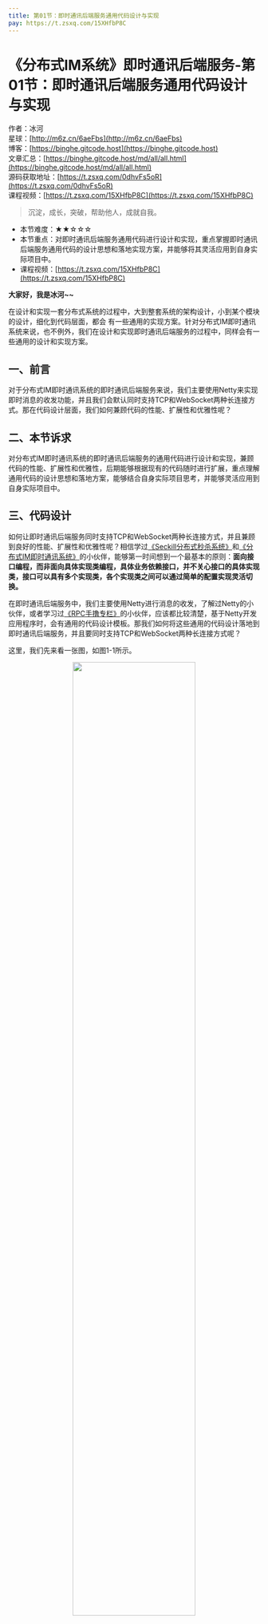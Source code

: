 ```yaml
---
title: 第01节：即时通讯后端服务通用代码设计与实现
pay: https://t.zsxq.com/15XHfbP8C
---
```


# 《分布式IM系统》即时通讯后端服务-第01节：即时通讯后端服务通用代码设计与实现

作者：冰河
<br/>星球：[http://m6z.cn/6aeFbs](http://m6z.cn/6aeFbs)
<br/>博客：[https://binghe.gitcode.host](https://binghe.gitcode.host)
<br/>文章汇总：[https://binghe.gitcode.host/md/all/all.html](https://binghe.gitcode.host/md/all/all.html)
<br/>源码获取地址：[https://t.zsxq.com/0dhvFs5oR](https://t.zsxq.com/0dhvFs5oR)
<br/>课程视频：[https://t.zsxq.com/15XHfbP8C](https://t.zsxq.com/15XHfbP8C)

> 沉淀，成长，突破，帮助他人，成就自我。

* 本节难度：★★☆☆☆
* 本节重点：对即时通讯后端服务通用代码进行设计和实现，重点掌握即时通讯后端服务通用代码的设计思想和落地实现方案，并能够将其灵活应用到自身实际项目中。
* 课程视频：[https://t.zsxq.com/15XHfbP8C](https://t.zsxq.com/15XHfbP8C)

**大家好，我是冰河~~**

在设计和实现一套分布式系统的过程中，大到整套系统的架构设计，小到某个模块的设计，细化到代码层面，都会 有一些通用的实现方案。针对分布式IM即时通讯系统来说，也不例外，我们在设计和实现即时通讯后端服务的过程中，同样会有一些通用的设计和实现方案。

## 一、前言

对于分布式IM即时通讯系统的即时通讯后端服务来说，我们主要使用Netty来实现即时消息的收发功能，并且我们会默认同时支持TCP和WebSocket两种长连接方式。那在代码设计层面，我们如何兼顾代码的性能、扩展性和优雅性呢？

## 二、本节诉求

对分布式IM即时通讯系统的即时通讯后端服务的通用代码进行设计和实现，兼顾代码的性能、扩展性和优雅性，后期能够根据现有的代码随时进行扩展，重点理解通用代码的设计思想和落地方案，能够结合自身实际项目思考，并能够灵活应用到自身实际项目中。

## 三、代码设计

如何让即时通讯后端服务同时支持TCP和WebSocket两种长连接方式，并且兼顾到良好的性能、扩展性和优雅性呢？相信学过[《Seckill分布式秒杀系统》](https://articles.zsxq.com/id_52v1wwqt8uez.html)和[《分布式IM即时通讯系统》](https://articles.zsxq.com/id_dm9trllv5sac.html)的小伙伴，能够第一时间想到一个最基本的原则：**面向接口编程，而非面向具体实现类编程，具体业务依赖接口，并不关心接口的具体实现类，接口可以具有多个实现类，各个实现类之间可以通过简单的配置实现灵活切换。**

在即时通讯后端服务中，我们主要使用Netty进行消息的收发，了解过Netty的小伙伴，或者学习过[《RPC手撸专栏》](https://articles.zsxq.com/id_6gfgwev2uw0p.html)的小伙伴，应该都比较清楚，基于Netty开发应用程序时，会有通用的代码设计模板。那我们如何将这些通用的代码设计落地到即时通讯后端服务，并且要同时支持TCP和WebSocket两种长连接方式呢？

这里，我们先来看一张图，如图1-1所示。

<div align="center">
    <img src="https://binghe.gitcode.host/images/project/im/2023-12-15-001.png?raw=true" width="70%">
    <br/>
</div>

可以看到，对于即时通讯后端服务来说，最终依赖的还是服务的接口，并非具体的实现类。一个服务接口可提供多个实现类，具体根据配置项决定启用哪个实现类，也可以同时支持多个实现类。

在具体代码设计上，对于服务接口来说，我们可以提供一个启动服务的方法和一个停止服务的方法，并且可以提供一个服务是否准备就绪的方法，基于TCP的实现类和基于WebSocket的实现类都会实现这个服务接口，如图1-2所示。

## 查看完整文章

加入[冰河技术](https://public.zsxq.com/groups/48848484411888.html)知识星球，解锁完整技术文章、小册、视频与完整代码